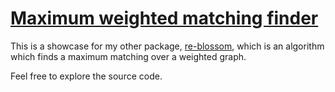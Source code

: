 # [Maximum weighted matching finder](https://johnridesa.bike/mwmatching-finder/)

This is a showcase for my other package,
[re-blossom](https://github.com/johnridesabike/re-blossom), which is an
algorithm which finds a maximum matching over a weighted graph.

Feel free to explore the source code.
